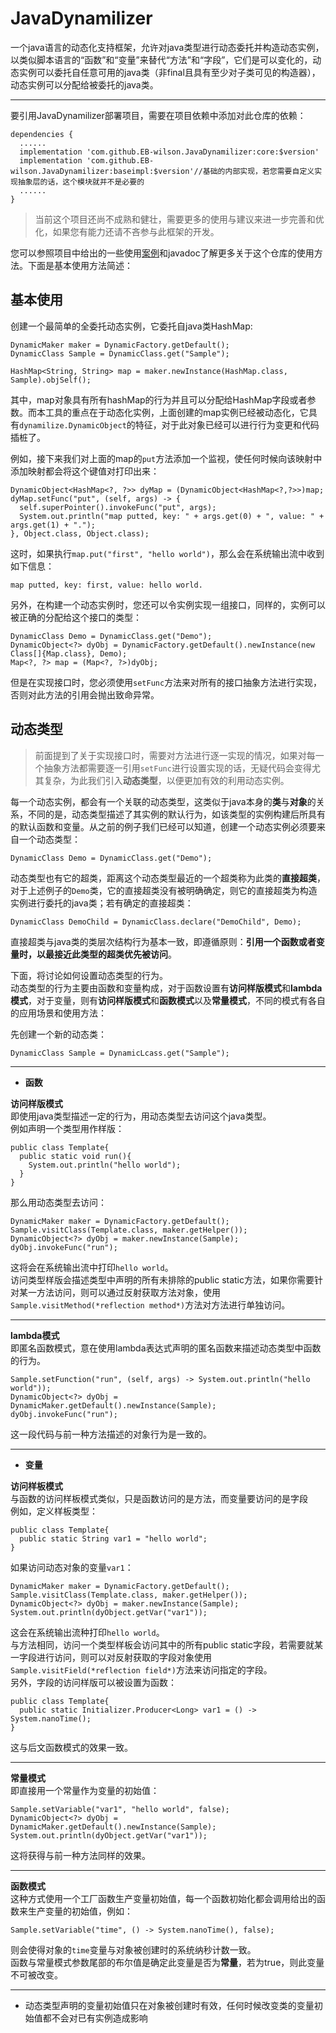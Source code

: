 # JavaDynamilizer
一个java语言的动态化支持框架，允许对java类型进行动态委托并构造动态实例，以类似脚本语言的“函数”和“变量”来替代“方法”和“字段”，它们是可以变化的，动态实例可以委托自任意可用的java类（非final且具有至少对子类可见的构造器），动态实例可以分配给被委托的java类。
****
要引用JavaDynamilizer部署项目，需要在项目依赖中添加对此仓库的依赖：

    dependencies {
      ......
	  implementation 'com.github.EB-wilson.JavaDynamilizer:core:$version'
	  implementation 'com.github.EB-wilson.JavaDynamilizer:baseimpl:$version'//基础的内部实现，若您需要自定义实现抽象层的话，这个模块就并不是必要的
      ......
	}

> 当前这个项目还尚不成熟和健壮，需要更多的使用与建议来进一步完善和优化，如果您有能力还请不吝参与此框架的开发。

您可以参照项目中给出的一些使用[案例](https://github.com/EB-wilson/JavaDynamilizer/tree/master/usage_sample/src/main/java/com/github/ebwilson/sample)和javadoc了解更多关于这个仓库的使用方法。下面是基本使用方法简述：

## 基本使用
创建一个最简单的全委托动态实例，它委托自java类HashMap:

    DynamicMaker maker = DynamicFactory.getDefault();
    DynamicClass Sample = DynamicClass.get("Sample"); 

    HashMap<String, String> map = maker.newInstance(HashMap.class, Sample).objSelf();

其中，map对象具有所有hashMap的行为并且可以分配给HashMap字段或者参数。而本工具的重点在于动态化实例，上面创建的map实例已经被动态化，它具有`dynamilize.DynamicObject`的特征，对于此对象已经可以进行行为变更和代码插桩了。

例如，接下来我们对上面的map的`put`方法添加一个监视，使任何时候向该映射中添加映射都会将这个键值对打印出来：

    DynamicObject<HashMap<?, ?>> dyMap = (DynamicObject<HashMap<?,?>>)map;
    dyMap.setFunc("put", (self, args) -> {
      self.superPointer().invokeFunc("put", args);
      System.out.println("map putted, key: " + args.get(0) + ", value: " + args.get(1) + ".");
    }, Object.class, Object.class);

这时，如果执行`map.put("first", "hello world")`，那么会在系统输出流中收到如下信息：

    map putted, key: first, value: hello world.

另外，在构建一个动态实例时，您还可以令实例实现一组接口，同样的，实例可以被正确的分配给这个接口的类型：

    DynamicClass Demo = DynamicClass.get("Demo");
    DynamicObject<?> dyObj = DynamicFactory.getDefault().newInstance(new Class[]{Map.class}, Demo);
    Map<?, ?> map = (Map<?, ?>)dyObj;

但是在实现接口时，您必须使用`setFunc`方法来对所有的接口抽象方法进行实现，否则对此方法的引用会抛出致命异常。

## 动态类型

> 前面提到了关于实现接口时，需要对方法进行逐一实现的情况，如果对每一个抽象方法都需要逐一引用`setFunc`进行设置实现的话，无疑代码会变得尤其复杂，为此我们引入**动态类型**，以便更加有效的利用动态实例。

每一个动态实例，都会有一个关联的动态类型，这类似于java本身的**类**与**对象**的关系，不同的是，动态类型描述了其实例的默认行为，如该类型的实例构建后所具有的默认函数和变量。从之前的例子我们已经可以知道，创建一个动态实例必须要来自一个动态类型：

    DynamicClass Demo = DynamicClass.get("Demo");

动态类型也有它的超类，距离这个动态类型最近的一个超类称为此类的**直接超类**，对于上述例子的`Demo`类，它的直接超类没有被明确确定，则它的直接超类为构造实例进行委托的java类；若有确定的直接超类：

    DynamicClass DemoChild = DynamicClass.declare("DemoChild", Demo);

直接超类与java类的类层次结构行为基本一致，即遵循原则：**引用一个函数或者变量时，以最接近此类型的超类优先被访问**。

下面，将讨论如何设置动态类型的行为。  
动态类型的行为主要由函数和变量构成，对于函数设置有**访问样版模式**和**lambda模式**，对于变量，则有**访问样版模式**和**函数模式**以及**常量模式**，不同的模式有各自的应用场景和使用方法：

先创建一个新的动态类：

    DynamicClass Sample = DynamicLcass.get("Sample");
****
- **函数**

**访问样版模式**  
即使用java类型描述一定的行为，用动态类型去访问这个java类型。  
例如声明一个类型用作样版：

    public class Template{
      public static void run(){
        System.out.println("hello world");
      }
    }

那么用动态类型去访问：

    DynamicMaker maker = DynamicFactory.getDefault();
    Sample.visitClass(Template.class, maker.getHelper());
    DynamicObject<?> dyObj = maker.newInstance(Sample);
    dyObj.invokeFunc("run");

这将会在系统输出流中打印`hello world`。  
访问类型样版会描述类型中声明的所有未排除的public static方法，如果你需要针对某一方法访问，则可以通过反射获取方法对象，使用`Sample.visitMethod(*reflection method*)`方法对方法进行单独访问。
****
**lambda模式**  
即匿名函数模式，意在使用lambda表达式声明的匿名函数来描述动态类型中函数的行为。

    Sample.setFunction("run", (self, args) -> System.out.println("hello world"));
    DynamicObject<?> dyObj = DynamicMaker.getDefault().newInstance(Sample);
    dyObj.invokeFunc("run");

这一段代码与前一种方法描述的对象行为是一致的。
****
- **变量**

**访问样板模式**  
与函数的访问样板模式类似，只是函数访问的是方法，而变量要访问的是字段  
例如，定义样板类型：

    public class Template{
      public static String var1 = "hello world";
    }

如果访问动态对象的变量`var1`：

    DynamicMaker maker = DynamicFactory.getDefault();
    Sample.visitClass(Template.class, maker.getHelper());
    DynamicObject<?> dyObj = maker.newInstance(Sample);
    System.out.println(dyObject.getVar("var1"));

这会在系统输出流种打印`hello world`。  
与方法相同，访问一个类型样板会访问其中的所有public static字段，若需要就某一字段进行访问，则可以对反射获取的字段对象使用`Sample.visitField(*reflection field*)`方法来访问指定的字段。  
另外，字段的访问样版可以被设置为函数：

    public class Template{
      public static Initializer.Producer<Long> var1 = () -> System.nanoTime();
    }

这与后文函数模式的效果一致。
****
**常量模式**  
即直接用一个常量作为变量的初始值：

    Sample.setVariable("var1", "hello world", false);
    DynamicObject<?> dyObj = DynamicMaker.getDefault().newInstance(Sample);
    System.out.println(dyObject.getVar("var1"));

这将获得与前一种方法同样的效果。
****
**函数模式**  
这种方式使用一个工厂函数生产变量初始值，每一个函数初始化都会调用给出的函数来生产变量的初始值，例如：

    Sample.setVariable("time", () -> System.nanoTime(), false);

则会使得对象的`time`变量与对象被创建时的系统纳秒计数一致。  
函数与常量模式参数尾部的布尔值是确定此变量是否为**常量**，若为true，则此变量不可被改变。
****
- 动态类型声明的变量初始值只在对象被创建时有效，任何时候改变类的变量初始值都不会对已有实例造成影响
